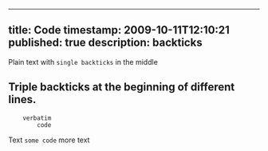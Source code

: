 
---
title: Code
timestamp: 2009-10-11T12:10:21
published: true
description: backticks
---

Plain text with `single backticks` in the middle

## Triple backticks at the beginning of different lines.

```
    verbatim
        code
```


Text ```some code``` more text

